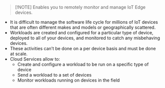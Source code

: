 > [!NOTE] Enables you to remotely monitor and manage IoT Edge devices.

- It is difficult to manage the software life cycle for millions of IoT devices that are often different makes and models or geographically scattered.
- Workloads are created and configured for a particular type of device, deployed to all of your devices, and monitored to catch any misbehaving devices.
- These activities can’t be done on a per device basis and must be done at scale.
- Cloud Services allow to:
	- Create and configure a workload to be run on a specific type of device
	- Send a workload to a set of devices
	- Monitor workloads running on devices in the field